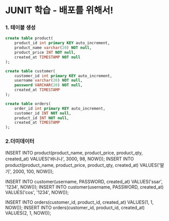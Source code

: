 # JUNIT 학습 - 배포를 위해서!

### 1. 테이블 생성
```sql
create table product(
    product_id int primary KEY auto_increment,
    product_name varchar(20) NOT null,
    product_price INT NOT null,
    created_at TIMESTAMP NOT null
);

create table customer(
    customer_id int primary KEY auto_increment,
    username varchar(20) NOT null,
    password VARCHAR(20) NOT null,
    created_at TIMESTAMP
);

create table orders(
    order_id int primary KEY auto_increment,
    customer_id INT NOT null,
    product_id INT NOT null,
    created_at TIMESTAMP
);

```

### 2.더미데이터

INSERT INTO product(product_name, product_price, product_qty, created_at) VALUES('바나나', 3000, 98, NOW());
INSERT INTO product(product_name, product_price, product_qty, created_at) VALUES('딸기', 2000, 100, NOW());

INSERT INTO customer(username, PASSWORD, created_at) VALUES('ssar', '1234', NOW());
INSERT INTO customer(username, PASSWORD, created_at) VALUES('cos', '1234', NOW());

INSERT INTO orders(customer_id, product_id, created_at) VALUES(1, 1, NOW());
INSERT INTO orders(customer_id, product_id, created_at) VALUES(2, 1, NOW());